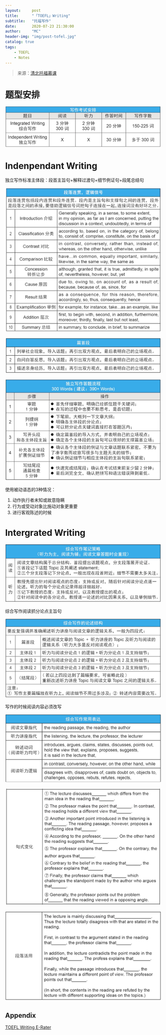 ```yaml
---
layout:     post
title:      "「TOEFL」Writing"
subtitle:   "托福写作"
date:       2020-07-23 21:30:00
author:     "MC"
header-img: "img/post-tofel.jpg"
catalog: true
tags:
    - TOEFL
    - Notes
---
```




> 来源：[清北托福慕课](https://www.bilibili.com/video/BV1LW411v7Z6?p=5)



# 题型安排

![img](/img/in-post/post-TOEFL/writing-1.png)



# Indenpendant Writing

独立写作标准主体段：段首主旨句+解释过渡句+细节例证句+段尾总结句

![img](/img/in-post/post-TOEFL/writing-2.png)

![img](/img/in-post/post-TOEFL/writing-3.png)

![img](/img/in-post/post-TOEFL/writing-4.png)

使用被动语态的3种情况：

1. 动作执行者未知或故意隐瞒
2. 行为或受动对象比施动对象更重要
3. 进行客观陈述的时候



# Intergrated Writing

![img](/img/in-post/post-TOEFL/writing-5.png)

综合写作阅读抓分论点主旨句

![img](/img/in-post/post-TOEFL/writing-6.png)

写作的时候阅读内容必须改写

![img](/img/in-post/post-TOEFL/writing-7.png)

![img](/img/in-post/post-TOEFL/writing-8.png)

![img](/img/in-post/post-TOEFL/writing-9.png)



## Appendix

[TOEFL Writing E-Rater](/2020/07/20/TOFEL-Writing-E-Rater)

